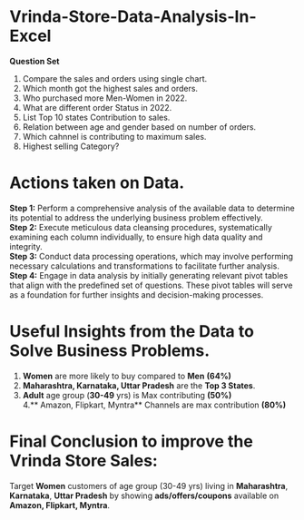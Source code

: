 # Vrinda-Store-Data-Analysis-In-Excel

**Question Set**
1. Compare the sales and orders using single chart.
2. Which month got the highest sales and orders.
3. Who purchased more Men-Women in 2022.
4. What are different order Status in 2022.
5. List Top 10 states Contribution to sales.
6. Relation between age and gender based on number of orders.
7. Which cahnnel is contributing to maximum sales.
8. Highest selling Category?

# Actions taken on Data.

**Step 1:** Perform a comprehensive analysis of the available data to determine its potential to address the underlying business problem effectively.  
**Step 2:** Execute meticulous data cleansing procedures, systematically examining each column individually, to ensure high data quality and integrity.  
**Step 3:** Conduct data processing operations, which may involve performing necessary calculations and transformations to facilitate further analysis.  
**Step 4:** Engage in data analysis by initially generating relevant pivot tables that align with the predefined set of questions. These pivot tables will serve as a foundation for further insights and decision-making processes.

# Useful Insights from the Data to Solve Business Problems.
1. **Women** are more likely to buy compared to **Men** **(64%)**
2. **Maharashtra, Karnataka, Uttar Pradesh** are the **Top 3 States**.
3. **Adult** age group (**30-49** yrs) is Max contributing **(50%)**  
4.** Amazon, Flipkart, Myntra** Channels are max contribution **(80%)**

# Final Conclusion to improve the Vrinda Store Sales:
Target **Women** customers of age group (30-49 yrs) living in **Maharashtra**, **Karnataka**, **Uttar Pradesh** by showing **ads/offers/coupons** available on **Amazon, Flipkart, Myntra**.
